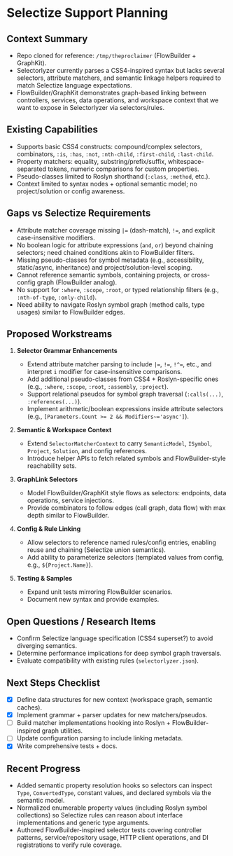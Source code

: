 # Selectize Support Planning

## Context Summary
- Repo cloned for reference: `/tmp/theproclaimer` (FlowBuilder + GraphKit).
- Selectorlyzer currently parses a CSS4-inspired syntax but lacks several selectors, attribute matchers, and semantic linkage helpers required to match Selectize language expectations.
- FlowBuilder/GraphKit demonstrates graph-based linking between controllers, services, data operations, and workspace context that we want to expose in Selectorlyzer via selectors/rules.

## Existing Capabilities
- Supports basic CSS4 constructs: compound/complex selectors, combinators, `:is`, `:has`, `:not`, `:nth-child`, `:first-child`, `:last-child`.
- Property matchers: equality, substring/prefix/suffix, whitespace-separated tokens, numeric comparisons for custom properties.
- Pseudo-classes limited to Roslyn shorthand (`:class`, `:method`, etc.).
- Context limited to syntax nodes + optional semantic model; no project/solution or config awareness.

## Gaps vs Selectize Requirements
- Attribute matcher coverage missing `|=` (dash-match), `!=`, and explicit case-insensitive modifiers.
- No boolean logic for attribute expressions (`and`, `or`) beyond chaining selectors; need chained conditions akin to FlowBuilder filters.
- Missing pseudo-classes for symbol metadata (e.g., accessibility, static/async, inheritance) and project/solution-level scoping.
- Cannot reference semantic symbols, containing projects, or cross-config graph (FlowBuilder analog).
- No support for `:where`, `:scope`, `:root`, or typed relationship filters (e.g., `:nth-of-type`, `:only-child`).
- Need ability to navigate Roslyn symbol graph (method calls, type usages) similar to FlowBuilder edges.

## Proposed Workstreams
1. **Selector Grammar Enhancements**
   - Extend attribute matcher parsing to include `|=`, `!=`, `!^=`, etc., and interpret `i` modifier for case-insensitive comparisons.
   - Add additional pseudo-classes from CSS4 + Roslyn-specific ones (e.g., `:where`, `:scope`, `:root`, `:assembly`, `:project`).
   - Support relational pseudos for symbol graph traversal (`:calls(...)`, `:references(...)`).
   - Implement arithmetic/boolean expressions inside attribute selectors (e.g., `[Parameters.Count >= 2 && Modifiers~='async']`).

2. **Semantic & Workspace Context**
   - Extend `SelectorMatcherContext` to carry `SemanticModel`, `ISymbol`, `Project`, `Solution`, and config references.
   - Introduce helper APIs to fetch related symbols and FlowBuilder-style reachability sets.

3. **GraphLink Selectors**
   - Model FlowBuilder/GraphKit style flows as selectors: endpoints, data operations, service injections.
   - Provide combinators to follow edges (call graph, data flow) with max depth similar to FlowBuilder.

4. **Config & Rule Linking**
   - Allow selectors to reference named rules/config entries, enabling reuse and chaining (Selectize union semantics).
   - Add ability to parameterize selectors (templated values from config, e.g., `${Project.Name}`).

5. **Testing & Samples**
   - Expand unit tests mirroring FlowBuilder scenarios.
   - Document new syntax and provide examples.

## Open Questions / Research Items
- Confirm Selectize language specification (CSS4 superset?) to avoid diverging semantics.
- Determine performance implications for deep symbol graph traversals.
- Evaluate compatibility with existing rules (`selectorlyzer.json`).

## Next Steps Checklist
- [x] Define data structures for new context (workspace graph, semantic caches).
- [x] Implement grammar + parser updates for new matchers/pseudos.
- [ ] Build matcher implementations hooking into Roslyn + FlowBuilder-inspired graph utilities.
- [ ] Update configuration parsing to include linking metadata.
- [x] Write comprehensive tests + docs.

## Recent Progress
- Added semantic property resolution hooks so selectors can inspect `Type`, `ConvertedType`, constant values, and declared symbols via the semantic model.
- Normalized enumerable property values (including Roslyn symbol collections) so Selectize rules can reason about interface implementations and generic type arguments.
- Authored FlowBuilder-inspired selector tests covering controller patterns, service/repository usage, HTTP client operations, and DI registrations to verify rule coverage.

